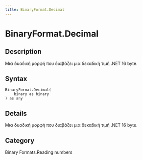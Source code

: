```yaml
---
title: BinaryFormat.Decimal
---
```


# BinaryFormat.Decimal


## Description

Μια δυαδική μορφή που διαβάζει μια δεκαδική τιμή .NET 16 byte.


## Syntax

```powerquery
BinaryFormat.Decimal(
    binary as binary
) as any
```


## Details

Μια δυαδική μορφή που διαβάζει μια δεκαδική τιμή .NET 16 byte.



## Category
Binary Formats.Reading numbers
